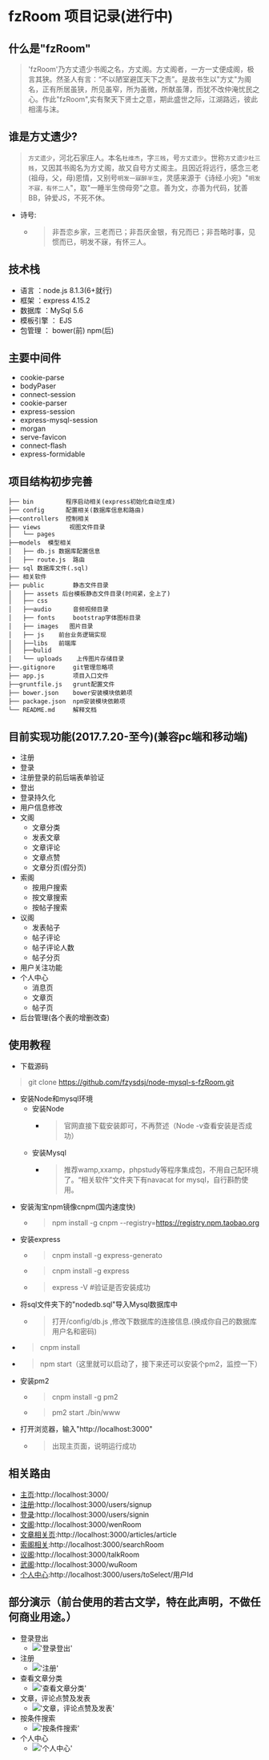 # fzRoom 项目记录(进行中)
## 什么是"fzRoom"
> 'fzRoom'乃方丈遗少书阁之名，方丈阁。方丈阁者，一方一丈便成阁，极言其狭。然圣人有言：“不以陋室避匡天下之责”。是故书生以"方丈"为阁名，正有所居虽狭，所见虽窄，所为虽微，所献虽薄，而犹不改仲淹忧民之心。作此"fzRoom",实有聚天下贤士之意，期此盛世之际，江湖路远，彼此相濡与沫。
## 谁是方丈遗少?
> `方丈遗少`，河北石家庄人。本名`杜维杰`，字`三贱`，号`方丈遗少`。世称`方丈遗少杜三贱`，又因其书阁名为方丈阁，故又自号方丈阁主。且因近将远行，感念三老(祖母，父，母)恩情，又别号`明发一寐醉半生`，灵感来源于《诗经.小宛》"`明发不寐，有怀二人`"，取"一睡半生傍母旁"之意。善为文，亦善为代码，犹善BB，钟爱JS，不死不休。 
 - 诗号:
    - > 非吾恋乡家，三老而已；非吾厌金银，有兄而已；非吾略时事，见惯而已，明发不寐，有怀三人。
## 技术栈
- 语言  ：node.js  8.1.3(6+就行)
- 框架 ：express  4.15.2
- 数据库 ：MySql  5.6
- 模板引擎 ： EJS
- 包管理 ： bower(前) npm(后)
## 主要中间件
- cookie-parse 
- bodyPaser
- connect-session
- cookie-parser
- express-session
- express-mysql-session
- morgan
- serve-favicon
- connect-flash
- express-formidable
## 项目结构初步完善
    ├── bin	        程序启动相关(express初始化自动生成)
    ├── config      配置相关(数据库信息和路由)
    ├──controllers  控制相关  
    ├── views        视图文件目录
    │   └── pages 
    ├──models  模型相关
    │   ├── db.js 数据库配置信息
    │   ├── route.js  路由
    ├── sql 数据库文件(.sql)
    ├── 相关软件
    ├── public        静态文件目录
    │   ├── assets 后台模板静态文件目录(时间紧，全上了)
    │   ├── css       
    │   ├──audio      音频视频目录
    │   ├── fonts     bootstrap字体图标目录
    │   ├── images   图片目录          
    │   ├── js    前台业务逻辑实现
    │   ├──libs   前端库
    │   ├──bulid          
    │   └── uploads    上传图片存储目录
    ├──.gitignore     git管理忽略项       
    ├── app.js        项目入口文件
    ├──gruntfile.js   grunt配置文件
    ├── bower.json    bower安装模块依赖项     
    ├── package.json  npm安装模块依赖项
    └── README.md     解释文档  
##

## 目前实现功能(2017.7.20-至今)(兼容pc端和移动端)
 - 注册
 - 登录
 - 注册登录的前后端表单验证
 - 登出
 - 登录持久化
 - 用户信息修改
 - 文阁
    - 文章分类
    - 发表文章
    - 文章评论
    - 文章点赞
    - 文章分页(假分页)
 - 索阁
    - 按用户搜索
    - 按文章搜索
    - 按帖子搜索
 - 议阁
    - 发表帖子
    - 帖子评论  
    - 帖子评论人数
    - 帖子分页
 - 用户关注功能
 - 个人中心
    - 消息页
    - 文章页
    - 帖子页
 - 后台管理(各个表的增删改查)
## 使用教程
- 下载源码
> git clone https://github.com/fzysdsj/node-mysql-s-fzRoom.git
- 安装Node和mysql环境
    - 安装Node
        - > 官网直接下载安装即可，不再赘述（Node -v查看安装是否成功）
    - 安装Mysql
        - > 推荐wamp,xxamp，phpstudy等程序集成包，不用自己配环境了。“相关软件”文件夹下有navacat for mysql，自行斟酌使用。
- 安装淘宝npm镜像cnpm(国内速度快)
    - > npm install -g cnpm --registry=https://registry.npm.taobao.org
- 安装express
    - > cnpm install -g express-generato
    - > cnpm install -g express
    - > express -V  #验证是否安装成功  
- 将sql文件夹下的"nodedb.sql"导入Mysql数据库中
    - > 打开/config/db.js ,修改下数据库的连接信息.(换成你自己的数据库用户名和密码)
- > cnpm install
- > npm start（这里就可以启动了，接下来还可以安装个pm2，监控一下）
-  安装pm2
    - > cnpm install -g pm2
    - > pm2 start ./bin/www
- 打开浏览器，输入"http://localhost:3000"
    - > 出现主页面，说明运行成功
## 相关路由
 - [主页](http://localhost:3000):http://localhost:3000/
 - [注册](http://localhost:3000/users/signup):http://localhost:3000/users/signup
 - [登录](http://localhost:3000/users/signin):http://localhost:3000/users/signin
 - [文阁](http://localhost:3000/wenRoom):http://localhost:3000/wenRoom
 - [文章相关页](http://localhost:3000/articles):http://localhost:3000/articles/article
 - [索阁相关](http://localhost:3000/searchRoom):http://localhost:3000/searchRoom
 - [议阁](http://localhost:3000/talkRoom):http://localhost:3000/talkRoom
 - [武阁](http://localhost:3000/wuRoom):http://localhost:3000/wuRoom
 - [个人中心](http://localhost:3000/users/toSelect/用户Id):http://localhost:3000/users/toSelect/用户Id
## 部分演示（前台使用的若古文学，特在此声明，不做任何商业用途。）
 - 登录登出
    - !['登录登出'](/public/images/index.gif)
 - 注册
     - !['注册'](/public/images/signup.gif)
- 查看文章分类
    - !['查看文章分类'](/public/images/fenlei.gif)
- 文章，评论点赞及发表
    - !['文章，评论点赞及发表'](/public/images/create.gif)
- 按条件搜索
    - !['按条件搜索'](/public/images/sousuo.gif)
- 个人中心
    - !['个人中心'](/public/images/person.gif)
